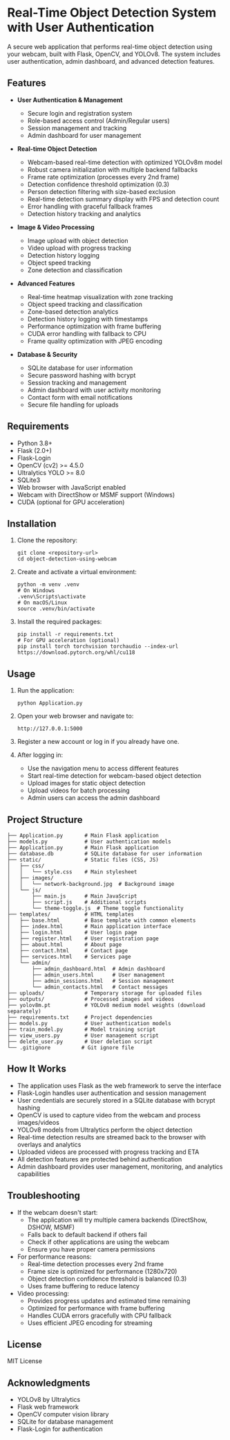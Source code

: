 # Real-Time Object Detection System with User Authentication

A secure web application that performs real-time object detection using your webcam, built with Flask, OpenCV, and YOLOv8. The system includes user authentication, admin dashboard, and advanced detection features.

## Features

- **User Authentication & Management**
  - Secure login and registration system
  - Role-based access control (Admin/Regular users)
  - Session management and tracking
  - Admin dashboard for user management

- **Real-time Object Detection**
  - Webcam-based real-time detection with optimized YOLOv8m model
  - Robust camera initialization with multiple backend fallbacks
  - Frame rate optimization (processes every 2nd frame)
  - Detection confidence threshold optimization (0.3)
  - Person detection filtering with size-based exclusion
  - Real-time detection summary display with FPS and detection count
  - Error handling with graceful fallback frames
  - Detection history tracking and analytics

- **Image & Video Processing**
  - Image upload with object detection
  - Video upload with progress tracking
  - Detection history logging
  - Object speed tracking
  - Zone detection and classification

- **Advanced Features**
  - Real-time heatmap visualization with zone tracking
  - Object speed tracking and classification
  - Zone-based detection analytics
  - Detection history logging with timestamps
  - Performance optimization with frame buffering
  - CUDA error handling with fallback to CPU
  - Frame quality optimization with JPEG encoding

- **Database & Security**
  - SQLite database for user information
  - Secure password hashing with bcrypt
  - Session tracking and management
  - Admin dashboard with user activity monitoring
  - Contact form with email notifications
  - Secure file handling for uploads

## Requirements

- Python 3.8+
- Flask (2.0+)
- Flask-Login
- OpenCV (cv2) >= 4.5.0
- Ultralytics YOLO >= 8.0
- SQLite3
- Web browser with JavaScript enabled
- Webcam with DirectShow or MSMF support (Windows)
- CUDA (optional for GPU acceleration)

## Installation

1. Clone the repository:
   ```
   git clone <repository-url>
   cd object-detection-using-webcam
   ```

2. Create and activate a virtual environment:
   ```
   python -m venv .venv
   # On Windows
   .venv\Scripts\activate
   # On macOS/Linux
   source .venv/bin/activate
   ```

3. Install the required packages:
   ```
   pip install -r requirements.txt
   # For GPU acceleration (optional)
   pip install torch torchvision torchaudio --index-url https://download.pytorch.org/whl/cu118
   ```

## Usage

1. Run the application:
   ```
   python Application.py
   ```

2. Open your web browser and navigate to:
   ```
   http://127.0.0.1:5000
   ```

3. Register a new account or log in if you already have one.
4. After logging in:
   - Use the navigation menu to access different features
   - Start real-time detection for webcam-based object detection
   - Upload images for static object detection
   - Upload videos for batch processing
   - Admin users can access the admin dashboard

## Project Structure

```
├── Application.py       # Main Flask application
├── models.py            # User authentication models
├── Application.py       # Main Flask application
├── database.db          # SQLite database for user information
├── static/              # Static files (CSS, JS)
│   ├── css/
│   │   └── style.css    # Main stylesheet
│   ├── images/
│   │   └── network-background.jpg  # Background image
│   └── js/
│       ├── main.js      # Main JavaScript
│       ├── script.js    # Additional scripts
│       └── theme-toggle.js  # Theme toggle functionality
├── templates/           # HTML templates
│   ├── base.html        # Base template with common elements
│   ├── index.html       # Main application interface
│   ├── login.html       # User login page
│   ├── register.html    # User registration page
│   ├── about.html       # About page
│   ├── contact.html     # Contact page
│   ├── services.html    # Services page
│   └── admin/
│       ├── admin_dashboard.html  # Admin dashboard
│       ├── admin_users.html      # User management
│       ├── admin_sessions.html   # Session management
│       └── admin_contacts.html   # Contact messages
├── uploads/             # Temporary storage for uploaded files
├── outputs/             # Processed images and videos
├── yolov8m.pt           # YOLOv8 medium model weights (download separately)
├── requirements.txt     # Project dependencies
├── models.py            # User authentication models
├── train_model.py       # Model training script
├── view_users.py        # User management script
├── delete_user.py       # User deletion script
└── .gitignore          # Git ignore file
```

## How It Works

- The application uses Flask as the web framework to serve the interface
- Flask-Login handles user authentication and session management
- User credentials are securely stored in a SQLite database with bcrypt hashing
- OpenCV is used to capture video from the webcam and process images/videos
- YOLOv8 models from Ultralytics perform the object detection
- Real-time detection results are streamed back to the browser with overlays and analytics
- Uploaded videos are processed with progress tracking and ETA
- All detection features are protected behind authentication
- Admin dashboard provides user management, monitoring, and analytics capabilities

## Troubleshooting

- If the webcam doesn't start:
  - The application will try multiple camera backends (DirectShow, DSHOW, MSMF)
  - Falls back to default backend if others fail
  - Check if other applications are using the webcam
  - Ensure you have proper camera permissions
- For performance reasons:
  - Real-time detection processes every 2nd frame
  - Frame size is optimized for performance (1280x720)
  - Object detection confidence threshold is balanced (0.3)
  - Uses frame buffering to reduce latency
- Video processing:
  - Provides progress updates and estimated time remaining
  - Optimized for performance with frame buffering
  - Handles CUDA errors gracefully with CPU fallback
  - Uses efficient JPEG encoding for streaming

## License

MIT License

## Acknowledgments

- YOLOv8 by Ultralytics
- Flask web framework
- OpenCV computer vision library
- SQLite for database management
- Flask-Login for authentication
